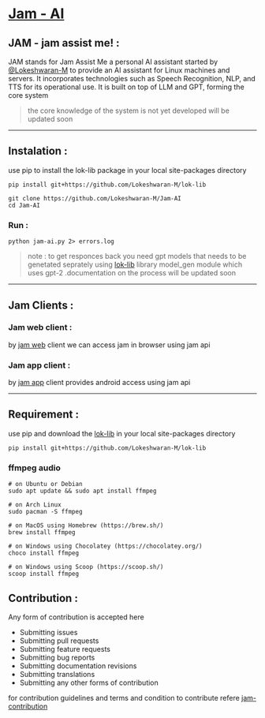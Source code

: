 
# [Jam - AI](https://github.com/Jam-AI-org)

## JAM - jam assist me! :

JAM stands for Jam Assist Me <!--  or just assist me --> a personal AI assistant started by [@Lokeshwaran-M](https://github.com/Lokeshwaran-M) to provide an AI assistant for Linux machines and servers. It incorporates technologies such as Speech Recognition, NLP, and TTS for its operational use. It is built on top of LLM and GPT, forming the core system
> the core knowledge of the system is not yet developed will be updated soon

---

## Instalation :

use pip to install the lok-lib package in your local site-packages directory
```
pip install git+https://github.com/Lokeshwaran-M/lok-lib
```

```
git clone https://github.com/Lokeshwaran-M/Jam-AI
cd Jam-AI
```

### Run :

```
python jam-ai.py 2> errors.log
```
> note : to get responces back you need gpt models that needs to be genetated seprately using [lok-lib](https://github.com/Lokeshwaran-M/lok-lib) library model_gen module which uses gpt-2 .documentation on the process will be updated soon

---

## Jam Clients :

### Jam web client :
by [jam web](https://github.com/Lokeshwaran-M/jam-ai.web.git) client we can access jam in browser using jam api
### Jam app client :
by [jam app](https://github.com/Lokeshwaran-M/jam-ai.app.git) client provides android access using jam api

---

## Requirement :

use pip and download the [lok-lib](https://github.com/Lokeshwaran-M/lok-lib) in your local site-packages directory

```
pip install git+https://github.com/Lokeshwaran-M/lok-lib
```

### ffmpeg audio 

```
# on Ubuntu or Debian
sudo apt update && sudo apt install ffmpeg

# on Arch Linux
sudo pacman -S ffmpeg

# on MacOS using Homebrew (https://brew.sh/)
brew install ffmpeg

# on Windows using Chocolatey (https://chocolatey.org/)
choco install ffmpeg

# on Windows using Scoop (https://scoop.sh/)
scoop install ffmpeg
```

## Contribution :

Any form of contribution is accepted here
- Submitting issues
- Submitting pull requests
- Submitting feature requests
- Submitting bug reports
- Submitting documentation revisions
- Submitting translations
- Submitting any other forms of contribution

for contribution guidelines and terms and condition to contribute refere [jam-contribution](https://github.com/Lokeshwaran-M/jam-contribution.git)

